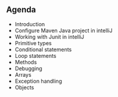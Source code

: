 ## Agenda

* Introduction
* Configure Maven Java project in intelliJ
* Working with Junit in intelliJ
* Primitive types
* Conditional statements
* Loop statements
* Methods
* Debugging
* Arrays
* Exception handling
* Objects

